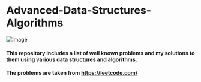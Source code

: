 # Advanced-Data-Structures-Algorithms
  
![image](https://github.com/user-attachments/assets/db784991-a716-40eb-822a-6077340e119f)

#### This repository includes a list of well known problems and my solutions to them using various data structures and algorithms. 
#### The problems are taken from https://leetcode.com/
  
   
 
     
   
